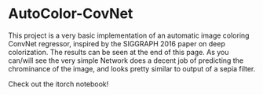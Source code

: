 # AutoColor-CovNet

This project is a very basic implementation of an automatic image coloring ConvNet regressor, inspired by the SIGGRAPH 2016 paper on deep colorization. The results can be seen at the end of this page. As you can/will see the very simple Network does a decent job of predicting the chrominance of the image, and looks pretty similar to output of a sepia filter.

Check out the itorch notebook!
